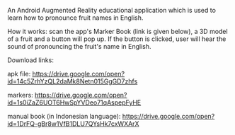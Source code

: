 An Android Augmented Reality educational application which is used to learn how to pronounce fruit names in English. 

How it works: scan the app's Marker Book (link is given below), a 3D model of a fruit and a button will pop up. If the button is clicked, user will hear the sound of pronouncing the fruit's name in English.

Download links:

apk file: https://drive.google.com/open?id=14c5ZrhYzQL2daMk8Netn015GgGD7zhfs

markers: https://drive.google.com/open?id=1s0iZaZ6UOT6HwSpYVDeo71qAspepFyHE

manual book (in Indonesian language): https://drive.google.com/open?id=1DrFQ-gBr8w1VfB1DLU7QYsHk7cxWXArX
